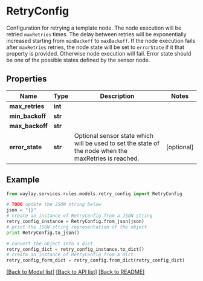 # RetryConfig

Configuration for retrying a template node. The node execution will be retried `maxRetries` times. The delay between retries will be exponentially increased starting from `minBackoff` to `maxBackoff`. If the node execution fails after `maxRetries` retries, the node state will be set to `errorState` if it that property is provided. Otherwise node execution will fail. Error state should be one of the possible states defined by the sensor node.

## Properties

Name | Type | Description | Notes
------------ | ------------- | ------------- | -------------
**max_retries** | **int** |  | 
**min_backoff** | **str** |  | 
**max_backoff** | **str** |  | 
**error_state** | **str** | Optional sensor state which will be used to set the state of the node when the maxRetries is reached. | [optional] 

## Example

```python
from waylay.services.rules.models.retry_config import RetryConfig

# TODO update the JSON string below
json = "{}"
# create an instance of RetryConfig from a JSON string
retry_config_instance = RetryConfig.from_json(json)
# print the JSON string representation of the object
print RetryConfig.to_json()

# convert the object into a dict
retry_config_dict = retry_config_instance.to_dict()
# create an instance of RetryConfig from a dict
retry_config_form_dict = retry_config.from_dict(retry_config_dict)
```
[[Back to Model list]](../README.md#documentation-for-models) [[Back to API list]](../README.md#documentation-for-api-endpoints) [[Back to README]](../README.md)


